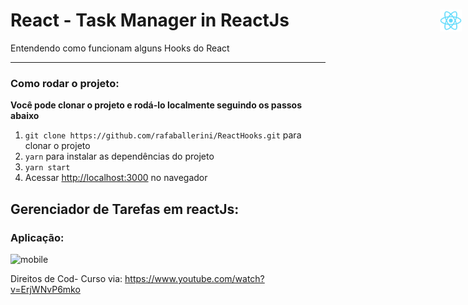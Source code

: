 # React - Task Manager in ReactJs <img src="./public/logo192.png" width="35px" style="position: absolute; right: 10px;" >
Entendendo como funcionam alguns Hooks do React
<hr>

### Como rodar o projeto:

**Você pode clonar o projeto e rodá-lo localmente seguindo os passos abaixo**

1. `git clone https://github.com/rafaballerini/ReactHooks.git` para clonar o projeto
2. `yarn` para instalar as dependências do projeto
3. `yarn start`
4. Acessar [http://localhost:3000](http://localhost:3000) no navegador

## Gerenciador de Tarefas em reactJs:

### Aplicação:


![mobile](https://user-images.githubusercontent.com/42151127/122441983-791c8400-cf74-11eb-9755-c5958832a77d.gif) 



Direitos de Cod- Curso via: https://www.youtube.com/watch?v=ErjWNvP6mko
